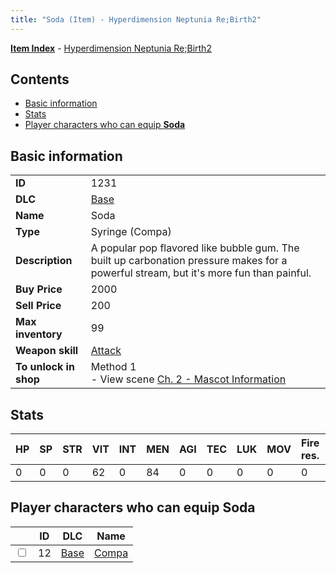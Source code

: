 ```yaml
---
title: "Soda (Item) - Hyperdimension Neptunia Re;Birth2"
---
```


[**Item Index**](/neptunia/rb2/item/index.html) - [Hyperdimension Neptunia Re;Birth2](/neptunia/rb2)

## Contents

- [Basic information](#basic-information)
- [Stats](#stats)
- [Player characters who can equip **Soda**](#player-characters-who-can-equip-soda)

## Basic information

|   |   |
| -- | -- |
| **ID** | 1231 |
| **DLC** | [Base](/neptunia/rb2/dlc/0-base.html) |
| **Name** | Soda |
| **Type** | Syringe (Compa) |
| **Description** | A popular pop flavored like bubble gum. The built up carbonation pressure makes for a powerful stream, but it's more fun than painful. |
| **Buy Price** | 2000 |
| **Sell Price** | 200 |
| **Max inventory** | 99 |
| **Weapon skill** | [Attack](/neptunia/rb2/skill/0-1601-attack.html) |
| **To unlock in shop** | Method 1<br />- View scene [Ch. 2 - Mascot Information](/neptunia/rb2/scene/0-122-ch-2-mascot-information.html) |

## Stats

| HP | SP | STR | VIT | INT | MEN | AGI | TEC | LUK | MOV | Fire res. | Ice res. | Wind res. | Lightning res. |
| -- | -- | --- | --- | --- | --- | --- | --- | --- | --- | --------- | -------- | --------- | -------------- |
| 0 | 0 | 0 | 62 | 0 | 84 | 0 | 0 | 0 | 0 | 0 | 0 | 0 | 0 |

## Player characters who can equip **Soda**

|    | ID | DLC | Name |
| -- | -- | --- | ---- |
| <input type="checkbox" id="rb2-player-0-12" class="trackbox" /> | 12 | [Base](/neptunia/rb2/dlc/0-base.html) | [Compa](/neptunia/rb2/player/0-12-compa.html) |